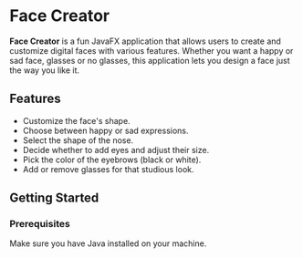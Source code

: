 # Face Creator

**Face Creator** is a fun JavaFX application that allows users to create and customize digital faces with various features. Whether you want a happy or sad face, glasses or no glasses, this application lets you design a face just the way you like it.

## Features

- Customize the face's shape.
- Choose between happy or sad expressions.
- Select the shape of the nose.
- Decide whether to add eyes and adjust their size.
- Pick the color of the eyebrows (black or white).
- Add or remove glasses for that studious look.

## Getting Started

### Prerequisites

Make sure you have Java installed on your machine.

